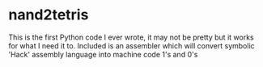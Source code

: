# nand2tetris
This is the first Python code I ever wrote, it may not be pretty but it works for what I need it to.
Included is an assembler which will convert symbolic 'Hack' assembly language into machine code 1's and 0's
